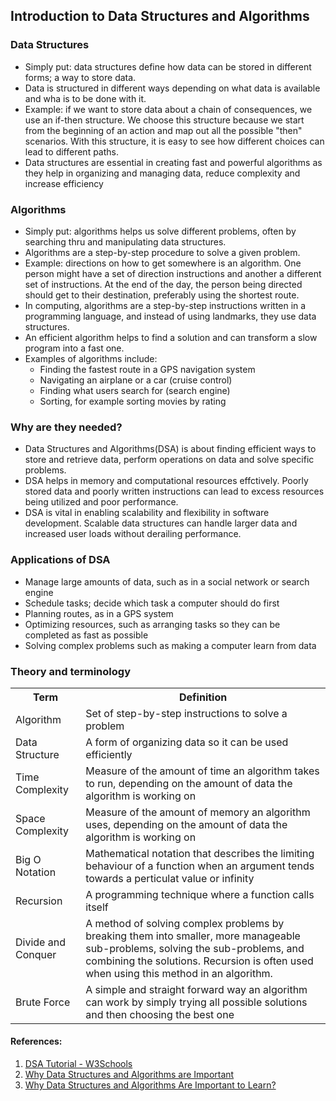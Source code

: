 ## Introduction to Data Structures and Algorithms

### Data Structures
- Simply put: data structures define how data can be stored in different forms; a way to store data.
- Data is structured in different ways depending on what data is available and wha is to be done with it.
- Example: if we want to store data about a chain of consequences, we use an if-then structure. We choose this structure because we start from the beginning of an action and map out all the possible "then" scenarios. With this structure, it is easy to see how different choices can lead to different paths.
- Data structures are essential in creating fast and powerful algorithms as they help in organizing and managing data, reduce complexity and increase efficiency


### Algorithms
- Simply put: algorithms helps us solve different problems, often by searching thru and manipulating data structures.
-  Algorithms are a step-by-step procedure to solve a given problem.
- Example: directions on how to get somewhere is an algorithm. One person might have a set of direction instructions and another a different set of instructions. At the end of the day, the person being directed should get to their destination, preferably using the shortest route.
- In computing, algorithms are a step-by-step instructions written in a programming language, and instead of using landmarks, they use data structures.
- An efficient algorithm helps to find a solution and can transform a slow program into a fast one.
- Examples of algorithms include:
    - Finding the fastest route in a GPS navigation system
    - Navigating an airplane or a car (cruise control)
    - Finding what users search for (search engine)
    - Sorting, for example sorting movies by rating


### Why are they needed?
- Data Structures and Algorithms(DSA) is about finding efficient ways to store and retrieve data, perform operations on data and solve specific problems.
- DSA helps in memory and computational resources effctively. Poorly stored data and poorly written instructions can lead to excess resources being utilized and poor performance.
- DSA is vital in enabling scalability and flexibility in software development. Scalable data structures can handle larger data and increased user loads without derailing performance.

### Applications of DSA
- Manage large amounts of data, such as in a social network or search engine
- Schedule tasks; decide which task a computer should do first
- Planning routes, as in a GPS system
- Optimizing resources, such as arranging tasks so they can be completed as fast as possible
- Solving complex problems such as making a computer learn from data

### Theory and terminology
<table>
    <tr>
        <th>Term</th>
        <th>Definition</th>
    </tr>
    <tr>
        <td>Algorithm</td>
        <td>Set of step-by-step instructions to solve a problem</td>
    </tr>
    <tr>
        <td>Data Structure</td>
        <td>A form of organizing data so it can be used efficiently</td>
    </tr>
    <tr>
        <td>Time Complexity</td>
        <td>Measure of the amount of time an algorithm takes to run, depending on the amount of data the algorithm is working on</td>
    </tr>
    <tr>
        <td>Space Complexity</td>
        <td>Measure of the amount of memory an algorithm uses, depending on the amount of data the algorithm is working on</td>
    </tr>
    <tr>
        <td>Big O Notation</td>
        <td>Mathematical notation that describes the limiting behaviour of a function when an argument tends towards a perticulat value or infinity</td>
    </tr>
    <tr>
        <td>Recursion</td>
        <td>A programming technique where a function calls itself</td>
    </tr>
    <tr>
        <td>Divide and Conquer</td>
        <td>A method of solving complex problems by breaking them into smaller, more manageable sub-problems, solving the sub-problems, and combining the solutions. Recursion is often used when using this method in an algorithm.</td>
    </tr>
    <tr>
        <td>Brute Force</td>
        <td>A simple and straight forward way an algorithm can work by simply trying all possible solutions and then choosing the best one</td>
    </tr>
</table>

#### References:
1. [DSA Tutorial - W3Schools](https://www.w3schools.com/dsa/dsa_intro.php)
2. [Why Data Structures and Algorithms are Important](https://logicmojo.medium.com/why-data-structures-and-algorithms-are-important-ac1221bca34f)
3. [Why Data Structures and Algorithms Are Important to Learn?](https://www.geeksforgeeks.org/why-data-structures-and-algorithms-are-important-to-learn/)